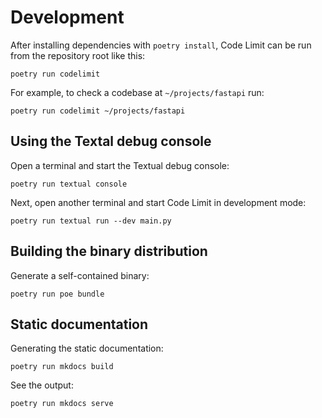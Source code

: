 # Development

After installing dependencies with `poetry install`, Code Limit can be run from the
repository root like this:

```shell
poetry run codelimit
```

For example, to check a codebase at `~/projects/fastapi` run:

```shell
poetry run codelimit ~/projects/fastapi
```

## Using the Textal debug console

Open a terminal and start the Textual debug console:

```shell
poetry run textual console
```

Next, open another terminal and start Code Limit in development mode:

```shell
poetry run textual run --dev main.py
```

## Building the binary distribution

Generate a self-contained binary:

```shell
poetry run poe bundle
```

## Static documentation

Generating the static documentation:

```shell
poetry run mkdocs build
```

See the output:

```shell
poetry run mkdocs serve
```
